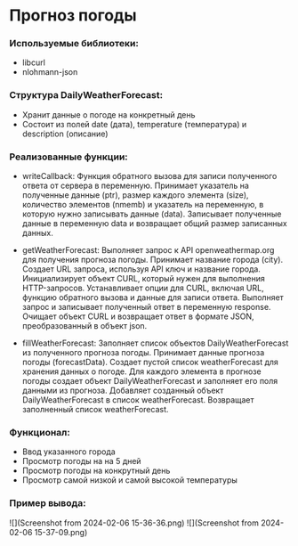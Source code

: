 # Прогноз погоды

### Используемые библиотеки:
- libcurl
- nlohmann-json

### Структура DailyWeatherForecast:

- Хранит данные о погоде на конкретный день
- Состоит из полей date (дата), temperature (температура) и description (описание)

### Реализованные функции:
- writeCallback: 
Функция обратного вызова для записи полученного ответа от сервера в переменную.
Принимает указатель на полученные данные (ptr), размер каждого элемента (size), количество элементов (nmemb) и указатель на переменную, в которую нужно записывать данные (data).
Записывает полученные данные в переменную data и возвращает общий размер записанных данных.

- getWeatherForecast:
Выполняет запрос к API openweathermap.org для получения прогноза погоды.
Принимает название города (city).
Создает URL запроса, используя API ключ и название города.
Инициализирует объект CURL, который нужен для выполнения HTTP-запросов.
Устанавливает опции для CURL, включая URL, функцию обратного вызова и данные для записи ответа.
Выполняет запрос и записывает полученный ответ в переменную response.
Очищает объект CURL и возвращает ответ в формате JSON, преобразованный в объект json.
- fillWeatherForecast:
Заполняет список объектов DailyWeatherForecast из полученного прогноза погоды.
Принимает данные прогноза погоды (forecastData).
Создает пустой список weatherForecast для хранения данных о погоде.
Для каждого элемента в прогнозе погоды создает объект DailyWeatherForecast и заполняет его поля данными из прогноза.
Добавляет созданный объект DailyWeatherForecast в список weatherForecast.
Возвращает заполненный список weatherForecast.

### Функционал:
- Ввод указанного города 
- Просмотр погоды на на 5 дней
- Просмотр погоды на конкрутный день
- Просмотр самой низкой и самой высокой температуры

### Пример вывода:

![](Screenshot from 2024-02-06 15-36-36.png)
![](Screenshot from 2024-02-06 15-37-09.png)

